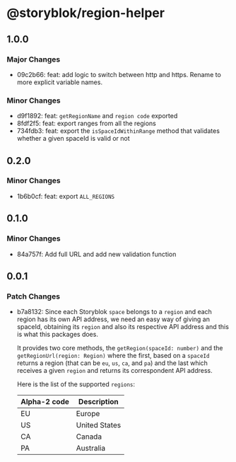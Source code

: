 # @storyblok/region-helper

## 1.0.0

### Major Changes

- 09c2b66: feat: add logic to switch between http and https. Rename to more explicit variable names.

### Minor Changes

- d9f1892: feat: `getRegionName` and `region code` exported
- 8fdf2f5: feat: export ranges from all the regions
- 734fdb3: feat: export the `isSpaceIdWithinRange` method that validates whether a given spaceId is valid or not

## 0.2.0

### Minor Changes

- 1b6b0cf: feat: export `ALL_REGIONS`

## 0.1.0

### Minor Changes

- 84a757f: Add full URL and add new validation function

## 0.0.1

### Patch Changes

- b7a8132: Since each Storyblok `space` belongs to a `region` and each region has its own API address,
  we need an easy way of giving an spaceId, obtaining its `region` and also its respective API address
  and this is what this packages does.

  It provides two core methods, the `getRegion(spaceId: number)` and the `getRegionUrl(region: Region)`
  where the first, based on a `spaceId` returns a region (that can be `eu`, `us`, `ca`, and `pa`) and the last
  which receives a given `region` and returns its correspondent API address.

  Here is the list of the supported `regions`:

  | Alpha-2 code | Description   |
  | ------------ | ------------- |
  | EU           | Europe        |
  | US           | United States |
  | CA           | Canada        |
  | PA           | Australia     |

